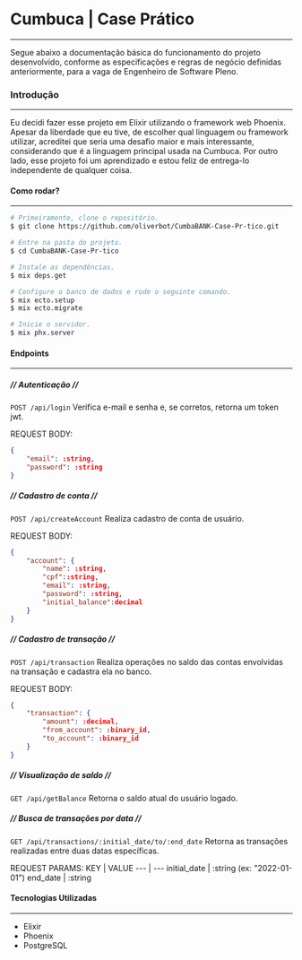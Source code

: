# Cumbuca | Case Prático
---
Segue abaixo a documentação básica do funcionamento do projeto desenvolvido, conforme as especificações e regras de negócio definidas anteriormente, para a vaga de Engenheiro de Software Pleno.

### Introdução
---
Eu decidi fazer esse projeto em Elixir utilizando o framework web Phoenix. Apesar da liberdade que eu tive, de escolher qual linguagem ou framework utilizar, acreditei que seria uma desafio maior e mais interessante, considerando que é a linguagem principal usada na Cumbuca. Por outro lado, esse projeto foi um aprendizado e estou feliz de entrega-lo independente de qualquer coisa.

#### Como rodar?
---
```bash
# Primeiramente, clone o repositório.
$ git clone https://github.com/oliverbot/CumbaBANK-Case-Pr-tico.git

# Entre na pasta do projeto.
$ cd CumbaBANK-Case-Pr-tico

# Instale as dependências.
$ mix deps.get

# Configure o banco de dados e rode o seguinte comando.
$ mix ecto.setup
$ mix ecto.migrate

# Inicie o servidor.
$ mix phx.server
```

#### Endpoints
---
##### // Autenticação //

`POST /api/login`
Verifica e-mail e senha e, se corretos, retorna um token jwt.

REQUEST BODY:
```json
{
    "email": :string,
    "password": :string
}
```

##### // Cadastro de conta //
`POST /api/createAccount`
Realiza cadastro de conta de usuário.

REQUEST BODY:
```json
{
    "account": {
        "name": :string,
        "cpf"::string,
        "email": :string,
        "password": :string,
        "initial_balance":decimal
    }
}
```

##### // Cadastro de transação //
`POST /api/transaction`
Realiza operações no saldo das contas envolvidas na transação e cadastra ela no banco.

REQUEST BODY:
```json
{
    "transaction": {
        "amount": :decimal,
        "from_account": :binary_id,
        "to_account": :binary_id
    }
}
```

##### // Visualização de saldo //
`GET /api/getBalance`
Retorna o saldo atual do usuário logado.

##### // Busca de transações por data //
`GET /api/transactions/:initial_date/to/:end_date`
Retorna as transações realizadas entre duas datas específicas.

REQUEST PARAMS:
KEY | VALUE
--- | ---
initial_date | :string (ex: "2022-01-01")
end_date | :string

#### Tecnologias Utilizadas
---
- Elixir
- Phoenix
- PostgreSQL


